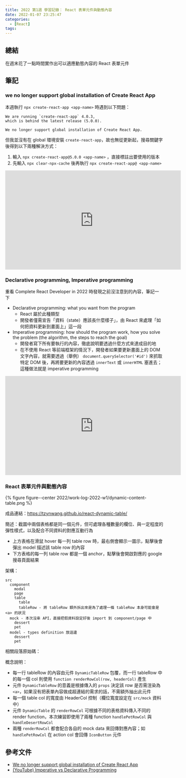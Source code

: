 ```yaml
---
title: 2022 第1週 學習記錄： React 表單元件與動態內容
date: 2022-01-07 23:25:47
categories:
  - [React]
tags:
---
```


## 總結

在週末花了一點時間實作出可以適應動態內容的 React 表單元件

## 筆記

### we no longer support global installation of Create React App

本週執行 `npx create-react-app <app-name>` 時遇到以下問題：

```
We are running `create-react-app` 4.0.3,
which is behind the latest release (5.0.0).

We no longer support global installation of Create React App.
```

但我並沒有在 global 環境安裝 `create-react-app`，故也無從更新起，搜尋關鍵字後得到以下兩種解決方式：

1. 輸入 `npx create-react-app@5.0.0 <app-name>` ，直接標註出要使用的版本
2. 先輸入 `npx clear-npx-cache` 後再執行 `npx create-react-app@ <app-name>`

<iframe width="560" height="315" src="https://www.youtube.com/embed/Q7i8kDJGyHE" title="YouTube video player" frameborder="0" allow="accelerometer; autoplay; clipboard-write; encrypted-media; gyroscope; picture-in-picture" allowfullscreen></iframe>

### Declarative programming, Imperative programming

重看 Complete React Developer in 2022 時發現之前沒注意到的內容，筆記一下

- Declarative programming: what you want from the program
  - React 屬於此種類型
  - 開發者僅需宣告「資料（state）應該長什麼樣子」，由 React 來處理「如何把資料更新到畫面上」這一段
- Imperative programming: how should the program work, how you solve the problem (the algorithm, the steps to reach the goal)
  - 開發者寫下所有要執行的內容，徹底說明要透過什麼方式來達成目的地
  - 在不使用 React 等前端框架的情況下，開發者如果要更新畫面上的 DOM 文字內容，就需要透過（舉例） `document.querySelector('#id')` 來抓取特定 DOM 後，再將要更新的內容透過 `innerText` 或 `innerHTML` 塞進去；這種做法就是 imperative programming

<iframe width="560" height="315" src="https://www.youtube.com/embed/4A2mWqLUpzw" title="YouTube video player" frameborder="0" allow="accelerometer; autoplay; clipboard-write; encrypted-media; gyroscope; picture-in-picture" allowfullscreen></iframe>

### React 表單元件與動態內容

{% figure figure--center 2022/work-log-2022-w1/dynamic-content-table.png %}

成品連結：https://tzynwang.github.io/react-dynamic-table/

簡述：截圖中兩個表格都是同一個元件，但可處理各種數量的欄位、與一定程度的彈性樣式，以及配合不同資料的對應互動行為
- 上方表格在滑鼠 hover 每一列 table row 時，最右側會顯示一圖示，點擊後會彈出 model 描述該 table row 的內容
- 下方表格的每一列 table row 都是一個 anchor，點擊後會開啟對應的 google 搜尋頁面結果

架構：
```
src
  component
    modal
    page
    table
      table
      tableRow - 將 tableRow 額外拆出來是為了處理一條 tableRow 本身可能會是 <a> 的狀況
  mock - 本次沒串 API，直接把假資料設定好後 import 到 component/page 中
    dessert
    pet
  model - types definition 放這邊
    dessert
    pet
```

相關段落原始碼：
<script src="https://gist.github.com/tzynwang/bbd5b26a9f93dfc9f48b4aafbc9ece80.js"></script>
<script src="https://gist.github.com/tzynwang/e3df232f84cdefc912e164ff808103a5.js"></script>

概念說明：
- 每一行 tableRow 的內容由元件 `DynamicTableRow` 包覆，而一行 tableRow 中的每一個 col 則使用 `function renderRowCol(row, headerCol)` 產生
- 元件 `DynamicTableRow` 的意義是根據傳入的 `props` 決定該 row 是否需渲染為 `<a>`，如果沒有把表單內容做成超連結的需求的話，不需額外抽出此元件
- 每一個 table col 的寬度由 HeaderCol 控制（欄位寬度設定在 `src/mock` 資料中）
- 元件 `DynamicTable` 的 `renderRowCol` 可根據不同的表格資料傳入不同的 render function，本次練習即使用了兩種 function `handlePetRowCol` 與 `handleDesertRowCol`
- 兩種 `renderRowCol` 都會配合各自的 mock data 來回傳對應內容；如 `handlePetRowCol` 在 action col 會回傳 `IconButton` 元件


## 參考文件

- [We no longer support global installation of Create React App](https://dev.to/arjuncodes/we-no-longer-support-global-installation-of-create-react-app-2p)
- [(YouTube) Imperative vs Declarative Programming](https://youtu.be/yOBBkIJBEL8)
